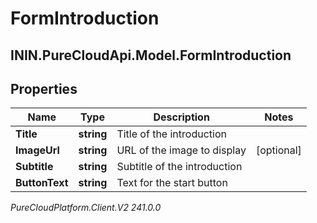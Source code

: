 # FormIntroduction

## ININ.PureCloudApi.Model.FormIntroduction

## Properties

|Name | Type | Description | Notes|
|------------ | ------------- | ------------- | -------------|
| **Title** | **string** | Title of the introduction | |
| **ImageUrl** | **string** | URL of the image to display | [optional] |
| **Subtitle** | **string** | Subtitle of the introduction | |
| **ButtonText** | **string** | Text for the start button | |



_PureCloudPlatform.Client.V2 241.0.0_
